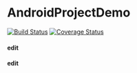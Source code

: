 # AndroidProjectDemo
[![Build Status](https://www.travis-ci.org/yuanqiuqian/AndroidProjectDemo.svg?branch=master)](https://www.travis-ci.org/yuanqiuqian/AndroidProjectDemo)
[![Coverage Status](https://coveralls.io/repos/github/yuanqiuqian/AndroidProjectDemo/badge.svg?branch=master)](https://coveralls.io/github/yuanqiuqian/AndroidProjectDemo?branch=master)
#### edit
#### edit
